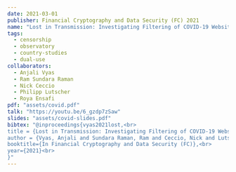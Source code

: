 ```yaml
---
date: 2021-03-01
publisher: Financial Cryptography and Data Security (FC) 2021
name: "Lost in Transmission: Investigating Filtering of COVID-19 Websites"
tags:
  - censorship
  - observatory
  - country-studies
  - dual-use
collaborators:
  - Anjali Vyas
  - Ram Sundara Raman
  - Nick Ceccio
  - Philipp Lutscher
  - Roya Ensafi
pdf: "assets/covid.pdf"
talk: "https://youtu.be/6_gzdp7zSaw"
slides: "assets/covid-slides.pdf"
bibtex: "@inproceedings{vyas2021lost,<br>
title = {Lost in Transmission: Investigating Filtering of COVID-19 Websites},<br>
author = {Vyas, Anjali and Sundara Raman, Ram and Ceccio, Nick and Lutscher, Philipp and Ensafi, Roya},<br>
booktitle={In Financial Cryptography and Data Security (FC)},<br>
year={2021}<br>
}"
---
```

